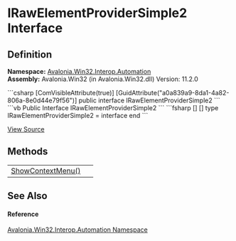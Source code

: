 # IRawElementProviderSimple2 Interface




## Definition
**Namespace:** <a href="N_Avalonia_Win32_Interop_Automation">Avalonia.Win32.Interop.Automation</a>  
**Assembly:** Avalonia.Win32 (in Avalonia.Win32.dll) Version: 11.2.0

<Tabs groupId="api-code-preview">
<TabItem value="csharp" label="C#">
```csharp
[ComVisibleAttribute(true)]
[GuidAttribute("a0a839a9-8da1-4a82-806a-8e0d44e79f56")]
public interface IRawElementProviderSimple2
```
</TabItem>
<TabItem value="vb" label="VB">
```vb
<ComVisibleAttribute(true)>
<GuidAttribute("a0a839a9-8da1-4a82-806a-8e0d44e79f56")>
Public Interface IRawElementProviderSimple2
```
</TabItem>
<TabItem value="fsharp" label="F#">
```fsharp
[<ComVisibleAttribute(true)>]
[<GuidAttribute("a0a839a9-8da1-4a82-806a-8e0d44e79f56")>]
type IRawElementProviderSimple2 = interface end
```
</TabItem>
</Tabs>



<a href="https://github.com/AvaloniaUI/Avalonia/tree/master/src/Windows/Avalonia.Win32/Interop/Automation/IRawElementProviderSimple2.cs" title="View the source code">View Source</a>



## Methods
<table>
<tr>
<td><a href="M_Avalonia_Win32_Interop_Automation_IRawElementProviderSimple2_ShowContextMenu">ShowContextMenu()</a></td>
<td> </td>
</tr>
</table>

## See Also


#### Reference
<a href="N_Avalonia_Win32_Interop_Automation">Avalonia.Win32.Interop.Automation Namespace</a>  

